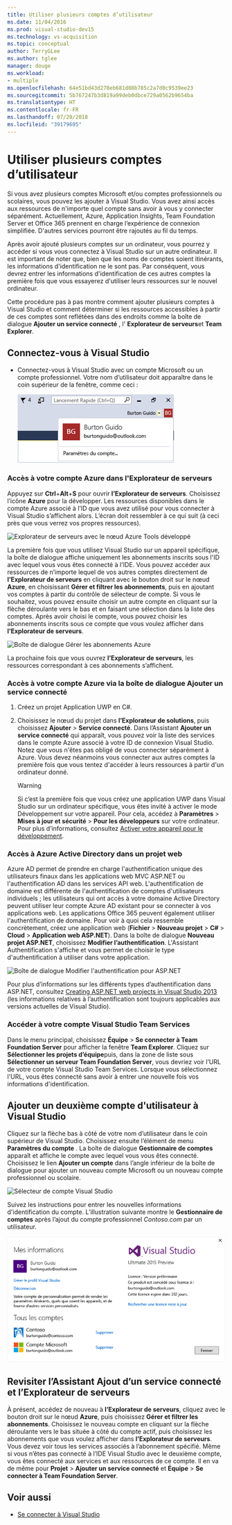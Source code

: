 ```yaml
---
title: Utiliser plusieurs comptes d’utilisateur
ms.date: 11/04/2016
ms.prod: visual-studio-dev15
ms.technology: vs-acquisition
ms.topic: conceptual
author: TerryGLee
ms.author: tglee
manager: douge
ms.workload:
- multiple
ms.openlocfilehash: 64e51bd43d278eb681d08b785c2a7d0c9539ee23
ms.sourcegitcommit: 5b767247b3d819a99deb0dbce729a0562b9654ba
ms.translationtype: HT
ms.contentlocale: fr-FR
ms.lasthandoff: 07/20/2018
ms.locfileid: "39179695"
---
```

# <a name="work-with-multiple-user-accounts"></a>Utiliser plusieurs comptes d’utilisateur

Si vous avez plusieurs comptes Microsoft et/ou comptes professionnels ou scolaires, vous pouvez les ajouter à Visual Studio. Vous avez ainsi accès aux ressources de n'importe quel compte sans avoir à vous y connecter séparément. Actuellement, Azure, Application Insights, Team Foundation Server et Office 365 prennent en charge l’expérience de connexion simplifiée. D'autres services pourront être rajoutés au fil du temps.

Après avoir ajouté plusieurs comptes sur un ordinateur, vous pourrez y accéder si vous vous connectez à Visual Studio sur un autre ordinateur. Il est important de noter que, bien que les noms de comptes soient itinérants, les informations d'identification ne le sont pas. Par conséquent, vous devrez entrer les informations d'identification de ces autres comptes la première fois que vous essayerez d'utiliser leurs ressources sur le nouvel ordinateur.

Cette procédure pas à pas montre comment ajouter plusieurs comptes à Visual Studio et comment déterminer si les ressources accessibles à partir de ces comptes sont reflétées dans des endroits comme la boîte de dialogue **Ajouter un service connecté** , l' **Explorateur de serveurs**et **Team Explorer**.

## <a name="sign-in-to-visual-studio"></a>Connectez-vous à Visual Studio

- Connectez-vous à Visual Studio avec un compte Microsoft ou un compte professionnel. Votre nom d’utilisateur doit apparaître dans le coin supérieur de la fenêtre, comme ceci :

     ![Utilisateur actuellement connecté](../ide/media/vs2015_username.png)

### <a name="access-your-azure-account-in-server-explorer"></a>Accès à votre compte Azure dans l'Explorateur de serveurs

Appuyez sur **Ctrl**+**Alt**+**S** pour ouvrir **l’Explorateur de serveurs**. Choisissez l’icône **Azure** pour la développer. Les ressources disponibles dans le compte Azure associé à l’ID que vous avez utilisé pour vous connecter à Visual Studio s’affichent alors. L’écran doit ressembler à ce qui suit (à ceci près que vous verrez vos propres ressources).

![Explorateur de serveurs avec le nœud Azure Tools développé](../ide/media/vs2015_serverexplorer.png)

La première fois que vous utilisez Visual Studio sur un appareil spécifique, la boîte de dialogue affiche uniquement les abonnements inscrits sous l'ID avec lequel vous vous êtes connecté à l'IDE. Vous pouvez accéder aux ressources de n’importe lequel de vos autres comptes directement de **l’Explorateur de serveurs** en cliquant avec le bouton droit sur le nœud **Azure**, en choisissant **Gérer et filtrer les abonnements**, puis en ajoutant vos comptes à partir du contrôle de sélecteur de compte. Si vous le souhaitez, vous pouvez ensuite choisir un autre compte en cliquant sur la flèche déroulante vers le bas et en faisant une sélection dans la liste des comptes. Après avoir choisi le compte, vous pouvez choisir les abonnements inscrits sous ce compte que vous voulez afficher dans **l’Explorateur de serveurs**.

![Boîte de dialogue Gérer les abonnements Azure](../ide/media/vs2015_manage_subs.png)

La prochaine fois que vous ouvrez **l’Explorateur de serveurs**, les ressources correspondant à ces abonnements s’affichent.

### <a name="access-your-azure-account-via-add-connected-service-dialog"></a>Accès à votre compte Azure via la boîte de dialogue Ajouter un service connecté

1. Créez un projet Application UWP en C#.

1. Choisissez le nœud du projet dans **l’Explorateur de solutions**, puis choisissez **Ajouter** > **Service connecté**. Dans l’Assistant **Ajouter un service connecté** qui apparaît, vous pouvez voir la liste des services dans le compte Azure associé à votre ID de connexion Visual Studio. Notez que vous n'êtes pas obligé de vous connecter séparément à Azure. Vous devez néanmoins vous connecter aux autres comptes la première fois que vous tentez d'accéder à leurs ressources à partir d'un ordinateur donné.

    > [!WARNING]
    > Si c’est la première fois que vous créez une application UWP dans Visual Studio sur un ordinateur spécifique, vous êtes invité à activer le mode Développement sur votre appareil. Pour cela, accédez à **Paramètres** > **Mises à jour et sécurité** > **Pour les développeurs** sur votre ordinateur. Pour plus d’informations, consultez [Activer votre appareil pour le développement](/windows/uwp/get-started/enable-your-device-for-development).

### <a name="access_azure"></a> Accès à Azure Active Directory dans un projet web

Azure AD permet de prendre en charge l'authentification unique des utilisateurs finaux dans les applications web MVC ASP.NET ou l'authentification AD dans les services API web. L'authentification de domaine est différente de l'authentification de comptes d'utilisateurs individuels ; les utilisateurs qui ont accès à votre domaine Active Directory peuvent utiliser leur compte Azure AD existant pour se connecter à vos applications web. Les applications Office 365 peuvent également utiliser l'authentification de domaine. Pour voir à quoi cela ressemble concrètement, créez une application web (**Fichier** > **Nouveau projet** > **C#** > **Cloud** > **Application web ASP.NET**). Dans la boîte de dialogue **Nouveau projet ASP.NET**, choisissez **Modifier l’authentification**. L'Assistant Authentification s'affiche et vous permet de choisir le type d'authentification à utiliser dans votre application.

![Boîte de dialogue Modifier l'authentification pour ASP.NET](../ide/media/vs2015_change_authentication.png)

Pour plus d’informations sur les différents types d’authentification dans ASP.NET, consultez [Creating ASP.NET web projects in Visual Studio 2013](http://www.asp.net/visual-studio/overview/2013/creating-web-projects-in-visual-studio#orgauth) (les informations relatives à l’authentification sont toujours applicables aux versions actuelles de Visual Studio).

### <a name="access-your-visual-studio-team-services-account"></a>Accéder à votre compte Visual Studio Team Services

Dans le menu principal, choisissez **Équipe** > **Se connecter à Team Foundation Server** pour afficher la fenêtre **Team Explorer**. Cliquez sur **Sélectionner les projets d’équipe**puis, dans la zone de liste sous **Sélectionner un serveur Team Foundation Server**, vous devriez voir l’URL de votre compte Visual Studio Team Services. Lorsque vous sélectionnez l'URL, vous êtes connecté sans avoir à entrer une nouvelle fois vos informations d'identification.

## <a name="add-a-second-user-account-to-visual-studio"></a>Ajouter un deuxième compte d'utilisateur à Visual Studio

Cliquez sur la flèche bas à côté de votre nom d’utilisateur dans le coin supérieur de Visual Studio. Choisissez ensuite l’élément de menu **Paramètres du compte** . La boîte de dialogue **Gestionnaire de comptes** apparaît et affiche le compte avec lequel vous vous êtes connecté. Choisissez le lien **Ajouter un compte** dans l’angle inférieur de la boîte de dialogue pour ajouter un nouveau compte Microsoft ou un nouveau compte professionnel ou scolaire.

![Sélecteur de compte Visual Studio](../ide/media/vs2015_acct_picker.png)

Suivez les instructions pour entrer les nouvelles informations d'identification du compte. L’illustration suivante montre le **Gestionnaire de comptes** après l’ajout du compte professionnel *Contoso.com* par un utilisateur.

![Gestionnaire de comptes](../ide/media/vs2015_accountmanager.gif)

## <a name="revisit-the-add-connected-services-wizard-and-server-explorer"></a>Revisiter l’Assistant Ajout d’un service connecté et l’Explorateur de serveurs

À présent, accédez de nouveau à **l’Explorateur de serveurs**, cliquez avec le bouton droit sur le nœud **Azure**, puis choisissez **Gérer et filtrer les abonnements**. Choisissez le nouveau compte en cliquant sur la flèche déroulante vers le bas située à côté du compte actif, puis choisissez les abonnements que vous voulez afficher dans **l’Explorateur de serveurs**. Vous devez voir tous les services associés à l’abonnement spécifié. Même si vous n’êtes pas connecté à l’IDE Visual Studio avec le deuxième compte, vous êtes connecté aux services et aux ressources de ce compte. Il en va de même pour **Projet** > **Ajouter un service connecté** et **Équipe** > **Se connecter à Team Foundation Server**.

## <a name="see-also"></a>Voir aussi

- [Se connecter à Visual Studio](signing-in-to-visual-studio.md)
